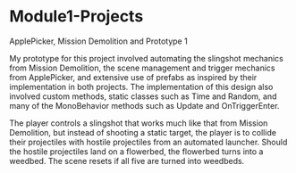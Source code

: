 # Module1-Projects
 ApplePicker, Mission Demolition and Prototype 1

My prototype for this project involved automating the slingshot mechanics from Mission Demolition,
the scene management and trigger mechanics from ApplePicker, and extensive use of prefabs
as inspired by their implementation in both projects. The implementation of this design also
involved custom methods, static classes such as Time and Random, and many of the MonoBehavior
methods such as Update and OnTriggerEnter.

The player controls a slingshot that works much like that from Mission Demolition, but instead
of shooting a static target, the player is to collide their projectiles with hostile projectiles
from an automated launcher. Should the hostile projectiles land on a flowerbed, the flowerbed
turns into a weedbed. The scene resets if all five are turned into weedbeds.
